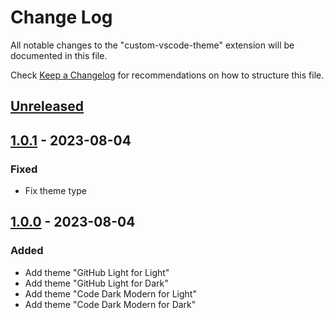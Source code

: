 # Change Log

All notable changes to the "custom-vscode-theme" extension will be documented in this file.

Check [Keep a Changelog](http://keepachangelog.com/) for recommendations on how to structure this file.

## [Unreleased]

## [1.0.1] - 2023-08-04

### Fixed

- Fix theme type

## [1.0.0] - 2023-08-04

### Added

- Add theme "GitHub Light for Light"
- Add theme "GitHub Light for Dark"
- Add theme "Code Dark Modern for Light"
- Add theme "Code Dark Modern for Dark"

[unreleased]: https://github.com/y3un9/custom-vscode-theme/compare/v1.0.0...HEAD
[1.0.1]: https://github.com/y3un9/custom-vscode-theme/compare/v1.0.0...v1.0.1
[1.0.0]: https://github.com/y3un9/custom-vscode-theme/release/tag/v1.0.0